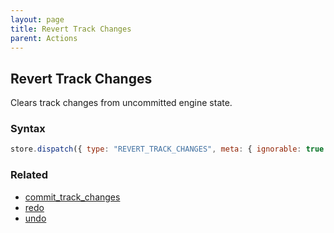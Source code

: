 ```yaml
---
layout: page
title: Revert Track Changes
parent: Actions
---
```


## Revert Track Changes

Clears track changes from uncommitted engine state.

### Syntax

```js
store.dispatch({ type: "REVERT_TRACK_CHANGES", meta: { ignorable: true } });
```

### Related

- [commit_track_changes](./commit_track_changes.md)
- [redo](./redo.md)
- [undo](./undo.md)
